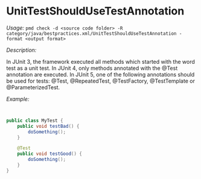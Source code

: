 
# UnitTestShouldUseTestAnnotation

*Usage:* 
`pmd check -d <source code folder> -R category/java/bestpractices.xml/UnitTestShouldUseTestAnnotation -format <output format>`

*Description:*

In JUnit 3, the framework executed all methods which started with the word test as a unit test.
In JUnit 4, only methods annotated with the @Test annotation are executed.
In JUnit 5, one of the following annotations should be used for tests: @Test, @RepeatedTest, @TestFactory, @TestTemplate or @ParameterizedTest.
        

*Example:*
```java


public class MyTest {
    public void testBad() {
        doSomething();
    }

    @Test
    public void testGood() {
        doSomething();
    }
}

        
```